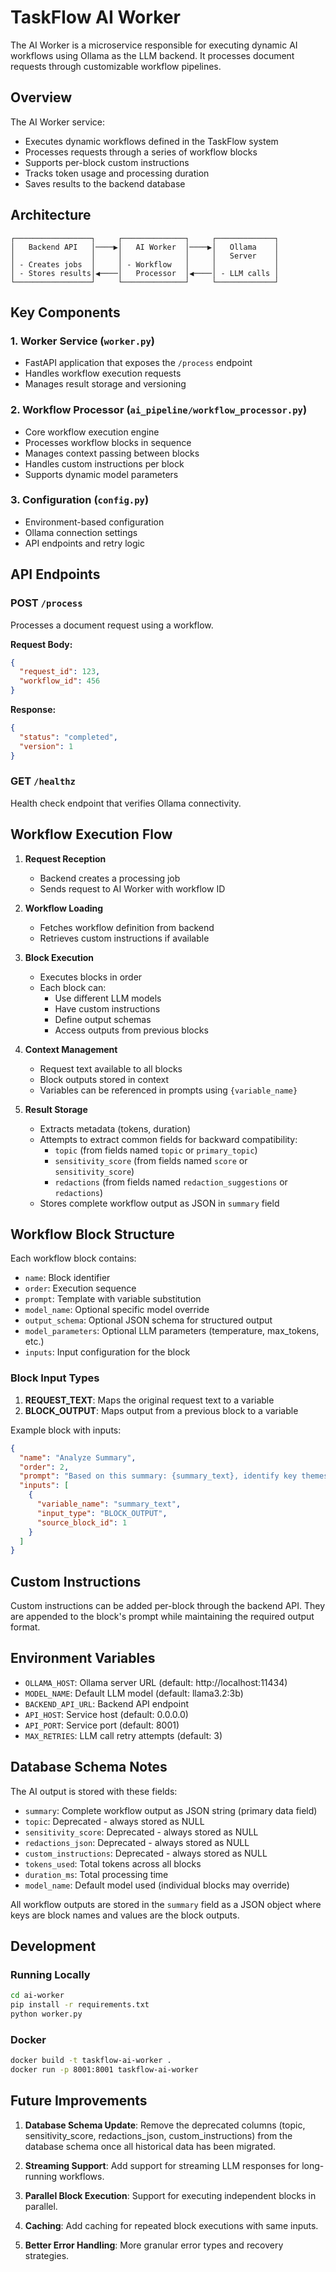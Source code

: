 # TaskFlow AI Worker

The AI Worker is a microservice responsible for executing dynamic AI workflows using Ollama as the LLM backend. It processes document requests through customizable workflow pipelines.

## Overview

The AI Worker service:
- Executes dynamic workflows defined in the TaskFlow system
- Processes requests through a series of workflow blocks
- Supports per-block custom instructions
- Tracks token usage and processing duration
- Saves results to the backend database

## Architecture

```
┌─────────────────┐     ┌──────────────┐     ┌─────────────┐
│   Backend API   │────▶│   AI Worker  │────▶│   Ollama    │
│                 │     │              │     │   Server    │
│ - Creates jobs  │     │ - Workflow   │     │             │
│ - Stores results│◀────│   Processor  │◀────│ - LLM calls │
└─────────────────┘     └──────────────┘     └─────────────┘
```

## Key Components

### 1. Worker Service (`worker.py`)
- FastAPI application that exposes the `/process` endpoint
- Handles workflow execution requests
- Manages result storage and versioning

### 2. Workflow Processor (`ai_pipeline/workflow_processor.py`)
- Core workflow execution engine
- Processes workflow blocks in sequence
- Manages context passing between blocks
- Handles custom instructions per block
- Supports dynamic model parameters

### 3. Configuration (`config.py`)
- Environment-based configuration
- Ollama connection settings
- API endpoints and retry logic

## API Endpoints

### POST `/process`
Processes a document request using a workflow.

**Request Body:**
```json
{
  "request_id": 123,
  "workflow_id": 456
}
```

**Response:**
```json
{
  "status": "completed",
  "version": 1
}
```

### GET `/healthz`
Health check endpoint that verifies Ollama connectivity.

## Workflow Execution Flow

1. **Request Reception**
   - Backend creates a processing job
   - Sends request to AI Worker with workflow ID

2. **Workflow Loading**
   - Fetches workflow definition from backend
   - Retrieves custom instructions if available

3. **Block Execution**
   - Executes blocks in order
   - Each block can:
     - Use different LLM models
     - Have custom instructions
     - Define output schemas
     - Access outputs from previous blocks

4. **Context Management**
   - Request text available to all blocks
   - Block outputs stored in context
   - Variables can be referenced in prompts using `{variable_name}`

5. **Result Storage**
   - Extracts metadata (tokens, duration)
   - Attempts to extract common fields for backward compatibility:
     - `topic` (from fields named `topic` or `primary_topic`)
     - `sensitivity_score` (from fields named `score` or `sensitivity_score`)
     - `redactions` (from fields named `redaction_suggestions` or `redactions`)
   - Stores complete workflow output as JSON in `summary` field

## Workflow Block Structure

Each workflow block contains:
- `name`: Block identifier
- `order`: Execution sequence
- `prompt`: Template with variable substitution
- `model_name`: Optional specific model override
- `output_schema`: Optional JSON schema for structured output
- `model_parameters`: Optional LLM parameters (temperature, max_tokens, etc.)
- `inputs`: Input configuration for the block

### Block Input Types

1. **REQUEST_TEXT**: Maps the original request text to a variable
2. **BLOCK_OUTPUT**: Maps output from a previous block to a variable

Example block with inputs:
```json
{
  "name": "Analyze Summary",
  "order": 2,
  "prompt": "Based on this summary: {summary_text}, identify key themes",
  "inputs": [
    {
      "variable_name": "summary_text",
      "input_type": "BLOCK_OUTPUT",
      "source_block_id": 1
    }
  ]
}
```

## Custom Instructions

Custom instructions can be added per-block through the backend API. They are appended to the block's prompt while maintaining the required output format.

## Environment Variables

- `OLLAMA_HOST`: Ollama server URL (default: http://localhost:11434)
- `MODEL_NAME`: Default LLM model (default: llama3.2:3b)
- `BACKEND_API_URL`: Backend API endpoint
- `API_HOST`: Service host (default: 0.0.0.0)
- `API_PORT`: Service port (default: 8001)
- `MAX_RETRIES`: LLM call retry attempts (default: 3)

## Database Schema Notes

The AI output is stored with these fields:
- `summary`: Complete workflow output as JSON string (primary data field)
- `topic`: Deprecated - always stored as NULL
- `sensitivity_score`: Deprecated - always stored as NULL
- `redactions_json`: Deprecated - always stored as NULL
- `custom_instructions`: Deprecated - always stored as NULL
- `tokens_used`: Total tokens across all blocks
- `duration_ms`: Total processing time
- `model_name`: Default model used (individual blocks may override)

All workflow outputs are stored in the `summary` field as a JSON object where keys are block names and values are the block outputs.

## Development

### Running Locally
```bash
cd ai-worker
pip install -r requirements.txt
python worker.py
```

### Docker
```bash
docker build -t taskflow-ai-worker .
docker run -p 8001:8001 taskflow-ai-worker
```

## Future Improvements

1. **Database Schema Update**: Remove the deprecated columns (topic, sensitivity_score, redactions_json, custom_instructions) from the database schema once all historical data has been migrated.

2. **Streaming Support**: Add support for streaming LLM responses for long-running workflows.

3. **Parallel Block Execution**: Support for executing independent blocks in parallel.

4. **Caching**: Add caching for repeated block executions with same inputs.

5. **Better Error Handling**: More granular error types and recovery strategies.